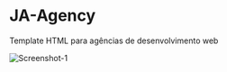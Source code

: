 # JA-Agency
Template HTML para agências de desenvolvimento web

<img src="https://i.ibb.co/v3yR7Rc/Screenshot-1.png" alt="Screenshot-1" border="0">
